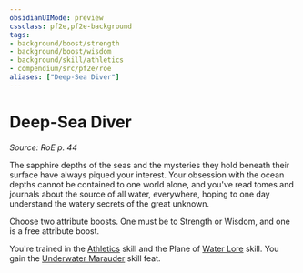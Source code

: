 ```yaml
---
obsidianUIMode: preview
cssclass: pf2e,pf2e-background
tags:
- background/boost/strength
- background/boost/wisdom
- background/skill/athletics
- compendium/src/pf2e/roe
aliases: ["Deep-Sea Diver"]
---
```

# Deep-Sea Diver
*Source: RoE p. 44*  

The sapphire depths of the seas and the mysteries they hold beneath their surface have always piqued your interest. Your obsession with the ocean depths cannot be contained to one world alone, and you've read tomes and journals about the source of all water, everywhere, hoping to one day understand the watery secrets of the great unknown.

Choose two attribute boosts. One must be to Strength or Wisdom, and one is a free attribute boost.

You're trained in the [Athletics](compendium/skills.md#Athletics) skill and the Plane of [Water Lore](compendium/skills.md#Lore) skill. You gain the [Underwater Marauder](compendium/feats/underwater-marauder.md) skill feat.